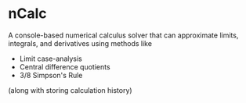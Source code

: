 # nCalc
A console-based numerical calculus solver that can approximate limits, integrals, and derivatives using methods like</br>
- Limit case-analysis
- Central difference quotients
- 3/8 Simpson's Rule

(along with storing calculation history)

<!-- Made as a final project for ICS4U using Java and object-oriented concepts.-->

<!-- to add: limits at infinity and improper integrals, as well as nth derivatives -->
